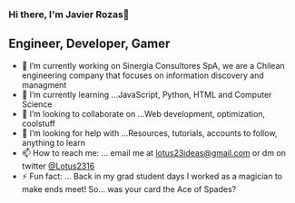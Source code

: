 ### Hi there, I'm Javier Rozas👋

## Engineer, Developer, Gamer

- 🔭 I’m currently working on Sinergia Consultores SpA, we are a Chilean engineering company that focuses on information discovery and managment  
- 🌱 I’m currently learning ...JavaScript, Python, HTML and Computer Science
- 👯 I’m looking to collaborate on ...Web development, optimization, coolstuff
- 🤔 I’m looking for help with ...Resources, tutorials, accounts to follow, anything to learn 
- 📫 How to reach me: ... email me at lotus23ideas@gmail.com or dm on twitter [@Lotus2316](https://twitter.com/Lotus2316) 
- ⚡ Fun fact: ... Back in my grad student days I worked as a magician to make ends meet! So... was your card the Ace of Spades?

